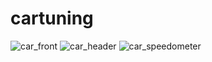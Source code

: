 # cartuning

![car_front](https://github.com/sathish-4/cartuning/assets/114306201/d678a330-7e2b-4418-a745-72ad543c84d4)
![car_header](https://github.com/sathish-4/cartuning/assets/114306201/42699dd4-f2ea-490a-9a1c-6a8eb2fe6241)
![car_speedometer](https://github.com/sathish-4/cartuning/assets/114306201/ad052f4b-a1fe-4c44-b075-9dddd57bf2e6)
